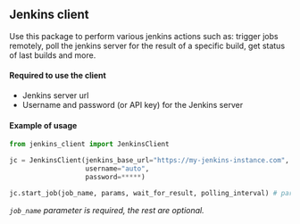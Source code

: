 ## Jenkins client
Use this package to perform various jenkins actions such as:
trigger jobs remotely, poll the jenkins server for the result of a specific build,
get status of last builds and more.


#### Required to use the client

- Jenkins server url
- Username and password (or API key) for the Jenkins server

#### Example of usage
~~~python
from jenkins_client import JenkinsClient

jc = JenkinsClient(jenkins_base_url="https://my-jenkins-instance.com",
                   username="auto",
                   password=*****)

jc.start_job(job_name, params, wait_for_result, polling_interval) # params must be a python dictionary
~~~
_`job_name` parameter is required, the rest are optional._
